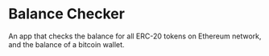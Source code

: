 # Balance Checker 

An app that checks the balance for all ERC-20 tokens on Ethereum network, and the balance of a bitcoin wallet.



